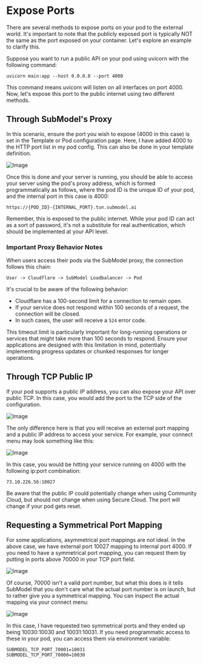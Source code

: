 # Expose Ports

There are several methods to expose ports on your pod to the external world. It's important to note that the publicly exposed port is typically NOT the same as the port exposed on your container. Let's explore an example to clarify this.

Suppose you want to run a public API on your pod using uvicorn with the following command:

```text
uvicorn main:app --host 0.0.0.0 --port 4000
```

This command means uvicorn will listen on all interfaces on port 4000. Now, let's expose this port to the public internet using two different methods.

## Through SubModel's Proxy

In this scenario, ensure the port you wish to expose (4000 in this case) is set in the Template or Pod configuration page. Here, I have added 4000 to the HTTP port list in my pod config. This can also be done in your template definition.

![Image](/assets/images/1386a3c-image-00ce91cf90cd62e743f1382d8d722b0a.png)

Once this is done and your server is running, you should be able to access your server using the pod's proxy address, which is formed programmatically as follows, where the pod ID is the unique ID of your pod, and the internal port in this case is 4000:

```text
https://{POD_ID}-{INTERNAL_PORT}.tun.submodel.ai
```

Remember, this is exposed to the public internet. While your pod ID can act as a sort of password, it's not a substitute for real authentication, which should be implemented at your API level.

### Important Proxy Behavior Notes

When users access their pods via the SubModel proxy, the connection follows this chain:

```text
User -> Cloudflare -> SubModel Loadbalancer -> Pod
```

It's crucial to be aware of the following behavior:

- Cloudflare has a 100-second limit for a connection to remain open.
- If your service does not respond within 100 seconds of a request, the connection will be closed.
- In such cases, the user will receive a `524` error code.

This timeout limit is particularly important for long-running operations or services that might take more than 100 seconds to respond. Ensure your applications are designed with this limitation in mind, potentially implementing progress updates or chunked responses for longer operations.

## Through TCP Public IP

If your pod supports a public IP address, you can also expose your API over public TCP. In this case, you would add the port to the TCP side of the configuration.

![Image](/assets/images/49ebb9a-image-e69eedd0c7d53775006fdc73b0dcaabc.png)

The only difference here is that you will receive an external port mapping and a public IP address to access your service. For example, your connect menu may look something like this:

![Image](/assets/images/5e76c21-image-e7c348174fb6dd2ac5846743a696481a.png)

In this case, you would be hitting your service running on 4000 with the following ip:port combination:

```text
73.10.226.56:10027
```

Be aware that the public IP could potentially change when using Community Cloud, but should not change when using Secure Cloud. The port will change if your pod gets reset.

## Requesting a Symmetrical Port Mapping

For some applications, asymmetrical port mappings are not ideal. In the above case, we have external port 10027 mapping to internal port 4000. If you need to have a symmetrical port mapping, you can request them by putting in ports above 70000 in your TCP port field.

![Image](/assets/images/23c4178-image-4dc70800a254094973ca20d2132112f3.png)

Of course, 70000 isn't a valid port number, but what this does is it tells SubModel that you don't care what the actual port number is on launch, but to rather give you a symmetrical mapping. You can inspect the actual mapping via your connect menu:

![Image](/assets/images/92e4f90-image-ce4e1e6f45d585a6ecc5f03583a23ab2.png)

In this case, I have requested two symmetrical ports and they ended up being 10030:10030 and 10031:10031. If you need programmatic access to these in your pod, you can access them via environment variable:

```text
SUBMODEL_TCP_PORT_70001=10031
SUBMODEL_TCP_PORT_70000=10030
```
